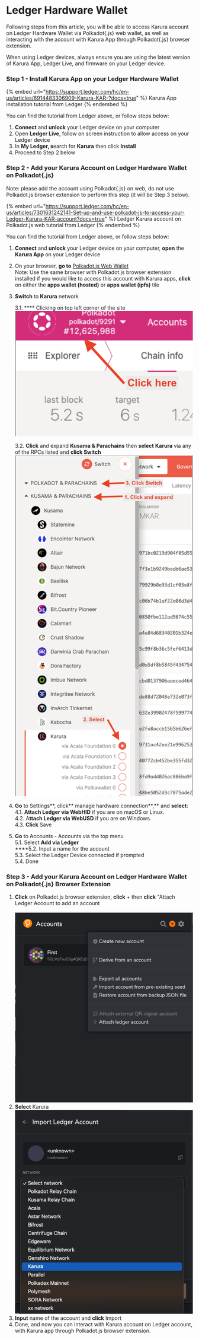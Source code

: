 # Ledger Hardware Wallet

Following steps from this article, you will be able to access Karura account on Ledger Hardware Wallet via Polkadot{.js} web wallet, as well as interacting with the account with Karura App through Polkadot{.js} browser extension.

When using Ledger devices, always ensure you are using the latest version of Karura App, Ledger Live, and firmware on your Ledger device.

### Step 1 - Install Karura App on your Ledger Hardware Wallet

{% embed url="https://support.ledger.com/hc/en-us/articles/6914483306909-Karura-KAR-?docs=true" %}
Karura App installation tutorial from Ledger
{% endembed %}

You can find the tutorial from Ledger above, or follow steps below:

1. **Connect** and **unlock** your Ledger device on your computer
2. Open **Ledger Live**, follow on screen instruction to allow access on your Ledger device
3. In **My Ledger, s**earch for **Karura** then click **Install**
4. Proceed to Step 2 below

### Step 2 - Add your Karura Account on Ledger Hardware Wallet on Polkadot{.js}

Note: please add the account using Polkadot{.js} on web, do not use Polkadot.js browser extension to perform this step (it will be Step 3 below).

{% embed url="https://support.ledger.com/hc/en-us/articles/7301631242141-Set-up-and-use-polkadot-js-to-access-your-Ledger-Karura-KAR-account?docs=true" %}
Ledger Karura account on Polkadot.js web tutorial from Ledger
{% endembed %}

You can find the tutorial from Ledger above, or follow steps below:

1. **Connect** and **unlock** your Ledger device on your computer, **open** the **Karura App** on your Ledger device
2. On your browser, **go to** [Polkadot.js Web Wallet](https://polkadot.js.org/)\
   Note: Use the same browser with Polkadot.js browser extension installed if you would like to  access this account with Karura apps, **click** on either the **apps wallet (hosted)** or **apps wallet (ipfs)** tile
3.  **Switch** to **Karura** network&#x20;

    3.1. **** Clicking on top left corner of the site\
    ![](<../../../../.gitbook/assets/image (38).png>)

    3.2. **Click** and expand **Kusama & Parachains** then **select** **Karura** via any of the RPCs listed and **click Switch**\
    ****![](<../../../../.gitbook/assets/image (39).png>)****
4. **Go** to Settings**, click** manage hardware connection**,** and **select**:\
   4.1. **Attach Ledger via WebHID** if you are on macOS or Linux.\
   4.2. A**ttach Ledger via WebUSD** if you are on Windows.\
   4.3. **Click** Save
5. **Go** to Accounts - Accounts via the top menu\
   5.1. Select **Add via Ledger**\
   ****5.2. Input a name for the account\
   5.3. Select the Ledger Device connected if prompted\
   5.4. Done

### Step 3 - Add your Karura Account on Ledger Hardware Wallet on Polkadot{.js} Browser Extension

1. **Click** on Polkadot.js browser extension, **click** + then **click** "Attach Ledger Account to add an account\
   \
   ![](<../../../../.gitbook/assets/image (41).png>)
2. **Select** Karura\
   ![](<../../../../.gitbook/assets/image (33).png>)
3. **Input** name of the account and **click** Import
4. Done, and now you can interact with Karura account on Ledger account, with Karura app through Polkadot.js browser extension.&#x20;





